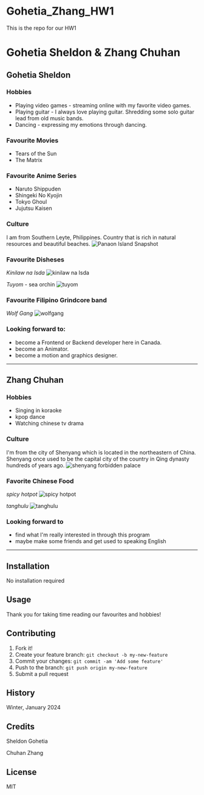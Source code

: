 # Gohetia_Zhang_HW1
This is the repo for our HW1
# Gohetia Sheldon & Zhang Chuhan
## Gohetia Sheldon
### **Hobbies** ###
- Playing video games - streaming online with my favorite video games.
- Playing guitar - I always love playing guitar. Shredding some solo guitar lead from old music bands.
- Dancing - expressing my emotions through dancing.

### **Favourite Movies** ###
- Tears of the Sun
- The Matrix

### **Favourite Anime Series** ###
- Naruto Shippuden
- Shingeki No Kyojin
- Tokyo Ghoul
- Jujutsu Kaisen

### **Culture** ###
I am from Southern Leyte, Philippines. Country that is rich in natural resources and beautiful beaches.
![Panaon Island Snapshot](images/ph.jpg)
### **Favourite Disheses** ###
*Kinilaw na Isda*
![kinilaw na Isda](images/kinilaw.jpg)

*Tuyom* - sea orchin
![tuyom](images/tuyom.jpg)
### **Favourite Filipino Grindcore band** ###
*Wolf Gang*
![wolfgang](images/wolfgang.jpg)
### **Looking forward to:** ###
- become a Frontend or Backend developer here in Canada.
- become an Animator.
- become a motion and graphics designer.
---
## Zhang Chuhan
### **Hobbies**
- Singing in koraoke
- kpop dance
- Watching chinese tv drama

### **Culture** 
I'm from the city of Shenyang which is located in the northeastern of China. Shenyang once used to be the capital city of the country in Qing dynasty hundreds of years ago.
![shenyang forbidden palace](images/shenyang%20forbidden%20palace.jpg.webp)

### **Favorite Chinese Food** 
*spicy hotpot*
![spicy hotpot](images/hotpot.webp)

*tanghulu*
![tanghulu](images/tanghulu.jpg)



### **Looking forward to**
- find what I'm really interested in through this program
- maybe make some friends and get used to speaking English
---
## Installation

No installation required

## Usage

Thank you for taking time reading our favourites and hobbies!


## Contributing

1. Fork it!
2. Create your feature branch: `git checkout -b my-new-feature`
3. Commit your changes: `git commit -am 'Add some feature'`
4. Push to the branch: `git push origin my-new-feature`
5. Submit a pull request

## History

Winter, January 2024


## Credits

Sheldon Gohetia

Chuhan Zhang

## License

MIT

